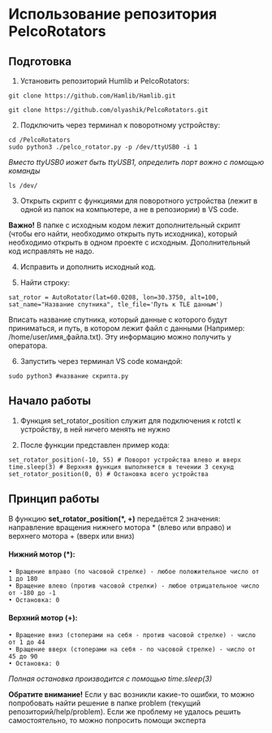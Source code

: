 # Использование репозитория PelcoRotators
## Подготовка

1. Установить репозиторий Humlib и PelcoRotators:

```
git clone https://github.com/Hamlib/Hamlib.git
```
```
git clone https://github.com/olyashik/PelcoRotators.git
```

2. Подключить через терминал к поворотному устройству:
   
```
cd /PelcoRotators
sudo python3 ./pelco_rotator.py -p /dev/ttyUSB0 -i 1
```
*Вместо ttyUSB0 иожет быть ttyUSB1, определить порт вожно с помощью команды*

```
ls /dev/
```

3. Открыть скрипт с функциями для поворотного устройства (лежит в одной из папок на компьютере, а не в репозиории) в VS code.

**Важно!** В папке с исходным кодом лежит дополнительный скрипт (чтобы его найти, необходимо открыть путь исходника), который необходимо открыть в одном проекте с исходным. Дополнительный код исправлять не надо.

4. Исправить и дополнить исходный код.

5. Найти строку: 
```
sat_rotor = AutoRotator(lat=60.0208, lon=30.3750, alt=100, sat_name="Название спутника", tle_file='Путь к TLE данным')
```
Вписать название спутника, который данные с которого будут приниматься, и путь, в котором лежит файл с данными (Например: /home/user/имя_файла.txt). Эту информацию можно получить у оператора.

6. Запустить через терминал VS code командой:
   
```
sudo python3 #название скрипта.py
```

## Начало работы

1. Функция set_rotator_position служит для подключения к rotctl к устройству, в ней ничего менять не нужно
   
2. После функции представлен пример кода:
   
```
set_rotator_position(-10, 55) # Поворот устройства влево и вверх
time.sleep(3) # Верхняя функция выполняется в течении 3 секунд
set_rotator_position(0, 0) # Остановка всего устройства
```

## Принцип работы

В функцию **set_rotator_position(*, +)** передаётся 2 значения: направление вращения нижнего мотора * (влево или вправо) и верхнего мотора + (вверх или вниз)

#### Нижний мотор (*):
	• Вращение вправо (по часовой стрелке) - любое положительное число от 1 до 180
	• Вращение влево (против часовой стрелки) - любое отрицательное число от -180 до -1
	• Остановка: 0

#### Верхний мотор (+):
	• Вращение вниз (стоперами на себя - против часовой стрелке) - число от 1 до 44
	• Вращение вверх (стоперами на себя - по часовой стрелке) - число от 45 до 90
	• Остановка: 0

*Полная остановка производится с помощью time.sleep(3)*

**Обратите внимание!** Если у вас возникли какие-то ошибки, то можно попробовать найти решение в папке problem (текущий репозиторий/help/problem). Если же проблему не удалось решить самостоятельно, то можно попросить помощи эксперта
